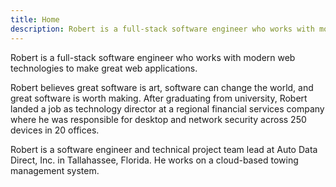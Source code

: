```yaml
---
title: Home
description: Robert is a full-stack software engineer who works with modern web technologies to make great web applications.
---
```

<p class="lead">
    Robert is a full-stack software engineer who works with modern web technologies to make great web applications.
</p>

Robert believes great software is art, software can change the world, and great software is worth making. After graduating from university, Robert landed a job as technology director at a regional financial services company where he was responsible for desktop and network security across 250 devices in 20 offices.

Robert is a software engineer and technical project team lead at Auto Data Direct, Inc. in Tallahassee, Florida. He works on a cloud-based towing management system.
